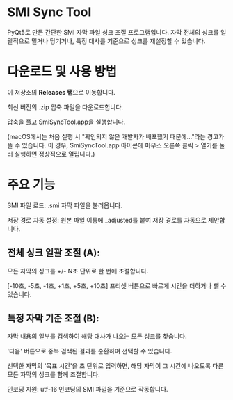 # SMI Sync Tool


PyQt5로 만든 간단한 SMI 자막 파일 싱크 조절 프로그램입니다. 자막 전체의 싱크를 일괄적으로 밀거나 당기거나, 특정 대사를 기준으로 싱크를 재설정할 수 있습니다.

# 다운로드 및 사용 방법

이 저장소의 **Releases 탭**으로 이동합니다.

최신 버전의 .zip 압축 파일을 다운로드합니다.

압축을 풀고 SmiSyncTool.app을 실행합니다.

(macOS에서는 처음 실행 시 "확인되지 않은 개발자가 배포했기 때문에..."라는 경고가 뜰 수 있습니다. 이 경우, SmiSyncTool.app 아이콘에 마우스 오른쪽 클릭 > 열기를 눌러 실행하면 정상적으로 열립니다.)

# 주요 기능

SMI 파일 로드: .smi 자막 파일을 불러옵니다.

저장 경로 자동 설정: 원본 파일 이름에 _adjusted를 붙여 저장 경로를 자동으로 제안합니다.

## 전체 싱크 일괄 조절 (A):

모든 자막의 싱크를 +/- N초 단위로 한 번에 조절합니다.

[-10초, -5초, -1초, +1초, +5초, +10초] 프리셋 버튼으로 빠르게 시간을 더하거나 뺄 수 있습니다.

## 특정 자막 기준 조절 (B):

자막 내용의 일부를 검색하여 해당 대사가 나오는 모든 싱크를 찾습니다.

'다음' 버튼으로 중복 검색된 결과를 순환하며 선택할 수 있습니다.

선택한 자막의 '목표 시간'을 초 단위로 입력하면, 해당 자막이 그 시간에 나오도록 다른 모든 자막의 싱크를 함께 조절합니다.

인코딩 지원: utf-16 인코딩의 SMI 파일을 기준으로 작동합니다.
